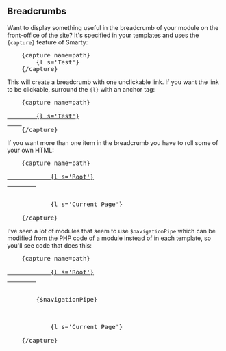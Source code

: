 
## Breadcrumbs

Want to display something useful in the breadcrumb of your
module on the front-office of the site? It's specified
in your templates and uses the `{capture}` feature of
Smarty:

<pre>
    {capture name=path}
        {l s='Test'}
    {/capture}
</pre>

This will create a breadcrumb with one unclickable link. If
you want the link to be clickable, surround the `{l}` with
an anchor tag:

<pre>
    {capture name=path}
    <a href="#123">
        {l s='Test'}
    </a>
    {/capture}
</pre>

If you want more than one item in the breadcrumb you have
to roll some of your own HTML:

<pre>
    {capture name=path}
    	<a href="#root">
    		{l s='Root'}
    	</a>
    	
    	<span class="navigation_page">
    		{l s='Current Page'}
    	</span>
    {/capture}
</pre>

I've seen a lot of modules that seem to use `$navigationPipe` which can
be modified from the PHP code of a module instead of in each template, so
you'll see code that does this:

<pre>
    {capture name=path}
    	<a href="#root">
    		{l s='Root'}
    	</a>
    	
	<span class="navigation-pipe">
		{$navigationPipe}
	</span>
    	
    	<span class="navigation_page">
    		{l s='Current Page'}
    	</span>
    {/capture}
</pre>

